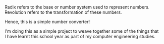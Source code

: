 Radix refers to the base or number system used to represent numbers.
Revolution refers to the transformation of these numbers.

Hence, this is a simple number converter!

I'm doing this as a simple project to weave together some of the things that I have learnt this school year as part of my computer engineering studies.